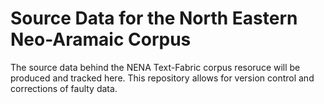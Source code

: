 # Source Data for the North Eastern Neo-Aramaic Corpus

The source data behind the NENA Text-Fabric corpus resoruce will be produced and tracked here. This repository allows for version control and corrections of faulty data.
